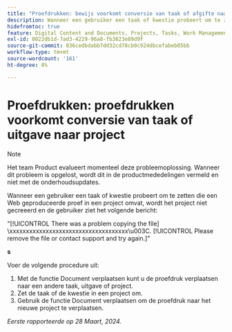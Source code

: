 ```yaml
---
title: "Proefdrukken: bewijs voorkomt conversie van taak of afgifte naar project"
description: Wanneer een gebruiker een taak of kwestie probeert om te zetten die een Web geproduceerde proef in een project omvat, wordt het project niet gecreeerd en de gebruiker ziet een bericht. Er is een tijdelijke oplossing beschikbaar.
hidefromtoc: true
feature: Digital Content and Documents, Projects, Tasks, Work Management
exl-id: 0022db1d-7ad3-4229-96a8-fb3823e89d9f
source-git-commit: 036cedbdabb7dd32cd78cb0c924dbcefabeb05bb
workflow-type: tm+mt
source-wordcount: '161'
ht-degree: 0%

---
```


# Proefdrukken: proefdrukken voorkomt conversie van taak of uitgave naar project

>[!NOTE]
>
>Het team Product evalueert momenteel deze probleemoplossing. Wanneer dit probleem is opgelost, wordt dit in de productmededelingen vermeld en niet met de onderhoudsupdates.

Wanneer een gebruiker een taak of kwestie probeert om te zetten die een Web geproduceerde proef in een project omvat, wordt het project niet gecreeerd en de gebruiker ziet het volgende bericht:

&quot;[!UICONTROL There was a problem copying the file] \xxxxxxxxxxxxxxxxxxxxxxxxxxxxxxxxxxxx\u003C\. [!UICONTROL Please remove the file or contact support and try again.]&quot;

**s**

Voer de volgende procedure uit:

1. Met de functie Document verplaatsen kunt u de proefdruk verplaatsen naar een andere taak, uitgave of project.
2. Zet de taak of de kwestie in een project om.
3. Gebruik de functie Document verplaatsen om de proefdruk naar het nieuwe project te verplaatsen.

_Eerste rapporteerde op 28 Maart, 2024._

